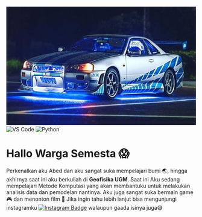 ![Alt image](https://github.com/abednps210/Week-3-MetKom/blob/e16f2251d4a124946b6b46ebe5dfde857f99b0f6/9.jpg)![VS Code](https://img.shields.io/badge/VSCode-0078d7?style=for-the-badge&logo=visual%20studio%20code&logoColor=white)  ![Python](https://img.shields.io/badge/Python-3776AB?style=for-the-badge&logo=python&logoColor=white) 

# Hallo Warga Semesta 😱
Perkenalkan aku Abed dan aku sangat suka mempelajari bumi 🌏, hingga akhirnya saat ini aku berkuliah di **Geofisika UGM**.
Saat ini Aku sedang mempelajari Metode Komputasi yang akan membantuku untuk melakukan analisis data dan pemodelan nantinya.
Aku juga sangat suka bermain game 🎮 dan menonton film 🎥
Jika ingin tahu lebih lanjut bisa mengunjungi instagramku  [![Instagram Badge](https://img.shields.io/badge/Instagram-@abednpso2-pink?style=flat&logo=instagram)](https://www.instagram.com/abednpso2/) 
walaupun gaada isinya juga😅